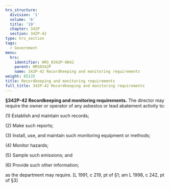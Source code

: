```yaml
---
hrs_structure:
  division: '1'
  volume: '6'
  title: '19'
  chapter: 342P
  section: 342P-42
type: hrs_section
tags:
  - Government
menu:
  hrs:
    identifier: HRS_0342P-0042
    parent: HRS0342P
    name: 342P-42 Recordkeeping and monitoring requirements
weight: 85135
title: Recordkeeping and monitoring requirements
full_title: 342P-42 Recordkeeping and monitoring requirements
---
```

**§342P-42 Recordkeeping and monitoring requirements.** The director may require the owner or operator of any asbestos or lead abatement activity to:

(1) Establish and maintain such records;

(2) Make such reports;

(3) Install, use, and maintain such monitoring equipment or methods;

(4) Monitor hazards;

(5) Sample such emissions; and

(6) Provide such other information;

as the department may require. [L 1991, c 219, pt of §1; am L 1998, c 242, pt of §3]